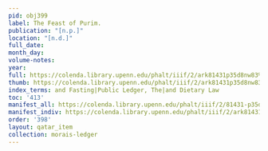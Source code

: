 ```yaml
---
pid: obj399
label: The Feast of Purim.
publication: "[n.p.]"
location: "[n.d.]"
full_date:
month_day:
volume-notes:
year:
full: https://colenda.library.upenn.edu/phalt/iiif/2/ark81431p35d8nw83%2FSHA256E-s8206251--4dd5ed9624596723829cf12fcdf639c1031b92eb32b03b7de0bba4ba53586d69.jpeg/full/3500,/0/default.jpg
thumb: https://colenda.library.upenn.edu/phalt/iiif/2/ark81431p35d8nw83%2FSHA256E-s8206251--4dd5ed9624596723829cf12fcdf639c1031b92eb32b03b7de0bba4ba53586d69.jpeg/full/!200,200/0/default.jpg
index_terms: and Fasting|Public Ledger, The|and Dietary Law
toc: '413'
manifest_all: https://colenda.library.upenn.edu/phalt/iiif/2/81431-p35d8nw83/manifest
manifest_indiv: https://colenda.library.upenn.edu/phalt/iiif/2/ark81431p35d8nw83%2FSHA256E-s8206251--4dd5ed9624596723829cf12fcdf639c1031b92eb32b03b7de0bba4ba53586d69.jpeg
order: '398'
layout: qatar_item
collection: morais-ledger
---
```

